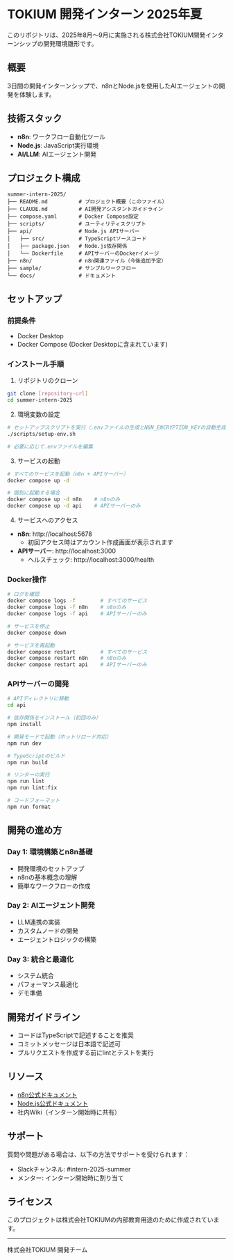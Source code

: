 # TOKIUM 開発インターン 2025年夏

このリポジトリは、2025年8月〜9月に実施される株式会社TOKIUM開発インターンシップの開発環境雛形です。

## 概要

3日間の開発インターンシップで、n8nとNode.jsを使用したAIエージェントの開発を体験します。

## 技術スタック

- **n8n**: ワークフロー自動化ツール
- **Node.js**: JavaScript実行環境
- **AI/LLM**: AIエージェント開発

## プロジェクト構成

```
summer-intern-2025/
├── README.md          # プロジェクト概要（このファイル）
├── CLAUDE.md          # AI開発アシスタントガイドライン
├── compose.yaml       # Docker Compose設定
├── scripts/           # ユーティリティスクリプト
├── api/               # Node.js APIサーバー
│   ├── src/           # TypeScriptソースコード
│   ├── package.json   # Node.js依存関係
│   └── Dockerfile     # APIサーバーのDockerイメージ
├── n8n/               # n8n関連ファイル（今後追加予定）
├── sample/            # サンプルワークフロー
└── docs/              # ドキュメント
```

## セットアップ

### 前提条件

- Docker Desktop
- Docker Compose (Docker Desktopに含まれています)

### インストール手順

1. リポジトリのクローン
```bash
git clone [repository-url]
cd summer-intern-2025
```

2. 環境変数の設定
```bash
# セットアップスクリプトを実行（.envファイルの生成とN8N_ENCRYPTION_KEYの自動生成）
./scripts/setup-env.sh

# 必要に応じて.envファイルを編集
```

3. サービスの起動
```bash
# すべてのサービスを起動（n8n + APIサーバー）
docker compose up -d

# 個別に起動する場合
docker compose up -d n8n    # n8nのみ
docker compose up -d api    # APIサーバーのみ
```

4. サービスへのアクセス
- **n8n**: http://localhost:5678
  - 初回アクセス時はアカウント作成画面が表示されます
- **APIサーバー**: http://localhost:3000
  - ヘルスチェック: http://localhost:3000/health

### Docker操作

```bash
# ログを確認
docker compose logs -f        # すべてのサービス
docker compose logs -f n8n    # n8nのみ
docker compose logs -f api    # APIサーバーのみ

# サービスを停止
docker compose down

# サービスを再起動
docker compose restart        # すべてのサービス
docker compose restart n8n    # n8nのみ
docker compose restart api    # APIサーバーのみ
```

### APIサーバーの開発

```bash
# APIディレクトリに移動
cd api

# 依存関係をインストール（初回のみ）
npm install

# 開発モードで起動（ホットリロード対応）
npm run dev

# TypeScriptのビルド
npm run build

# リンターの実行
npm run lint
npm run lint:fix

# コードフォーマット
npm run format
```

## 開発の進め方

### Day 1: 環境構築とn8n基礎
- 開発環境のセットアップ
- n8nの基本概念の理解
- 簡単なワークフローの作成

### Day 2: AIエージェント開発
- LLM連携の実装
- カスタムノードの開発
- エージェントロジックの構築

### Day 3: 統合と最適化
- システム統合
- パフォーマンス最適化
- デモ準備

## 開発ガイドライン

- コードはTypeScriptで記述することを推奨
- コミットメッセージは日本語で記述可
- プルリクエストを作成する前にlintとテストを実行

## リソース

- [n8n公式ドキュメント](https://docs.n8n.io/)
- [Node.js公式ドキュメント](https://nodejs.org/docs/)
- 社内Wiki（インターン開始時に共有）

## サポート

質問や問題がある場合は、以下の方法でサポートを受けられます：

- Slackチャンネル: #intern-2025-summer
- メンター: インターン開始時に割り当て

## ライセンス

このプロジェクトは株式会社TOKIUMの内部教育用途のために作成されています。

---

株式会社TOKIUM 開発チーム